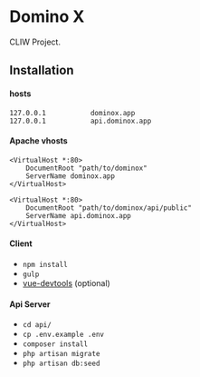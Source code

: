 # Domino X

CLIW Project.

## Installation

#### hosts

```
127.0.0.1           dominox.app
127.0.0.1           api.dominox.app
```

#### Apache vhosts

```
<VirtualHost *:80>
    DocumentRoot "path/to/dominox"
    ServerName dominox.app
</VirtualHost>

<VirtualHost *:80>
    DocumentRoot "path/to/dominox/api/public"
    ServerName api.dominox.app
</VirtualHost>
```

#### Client

- `npm install`
- `gulp`
- [vue-devtools](https://chrome.google.com/webstore/detail/vuejs-devtools/nhdogjmejiglipccpnnnanhbledajbpd) (optional) 

#### Api Server

- `cd api/`
- `cp .env.example .env`
- `composer install`
- `php artisan migrate`
- `php artisan db:seed`
